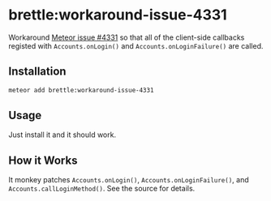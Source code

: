 # brettle:workaround-issue-4331

Workaround [Meteor issue #4331](https://github.com/meteor/meteor/issues/4331) so that all of the client-side callbacks registed
with `Accounts.onLogin()` and `Accounts.onLoginFailure()` are called.

## Installation

```sh
meteor add brettle:workaround-issue-4331
```

## Usage

Just install it and it should work.

## How it Works

It monkey patches `Accounts.onLogin()`, `Accounts.onLoginFailure()`, and
`Accounts.callLoginMethod()`. See the source for details.
